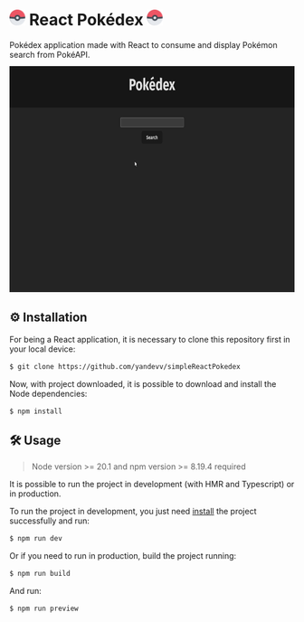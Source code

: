 <h1>
  <img src="public/pokeball-pokemon-svgrepo-com.svg" height="28" alt="Pokéball Image"/>
  React Pokédex
  <img src="public/pokeball-pokemon-svgrepo-com.svg" height="28" alt="Pokéball Image"/>
</h1>
Pokédex application made with React to consume and display Pokémon search from PokéAPI.

<img src="public/searchingPokemons.gif" height="400" style="margin-top: 12px;" alt="Pokémon search demo visualization"/>

## ⚙️ Installation
For being a React application, it is necessary to clone this repository first in your local device:
```sh
$ git clone https://github.com/yandevv/simpleReactPokedex
```

Now, with project downloaded, it is possible to download and install the Node dependencies:
```sh
$ npm install
```

## 🛠️ Usage
> Node version >= 20.1 and npm version >= 8.19.4 required

It is possible to run the project in development (with HMR and Typescript) or in production.

To run the project in development, you just need [install](#installation) the project successfully and run:
```sh
$ npm run dev
```

Or if you need to run in production, build the project running:
```sh
$ npm run build
```

And run:
```sh
$ npm run preview
```
